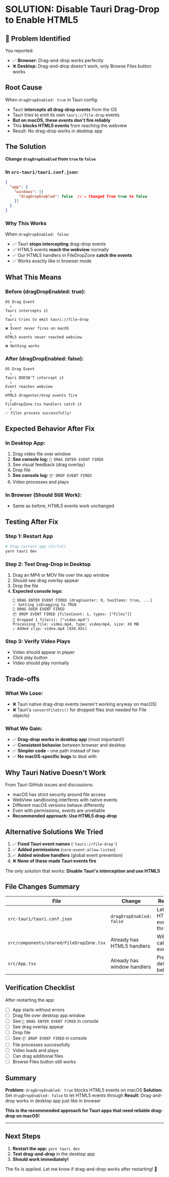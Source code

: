 # SOLUTION: Disable Tauri Drag-Drop to Enable HTML5

## 🎯 Problem Identified

You reported:
- ✅ **Browser:** Drag-and-drop works perfectly
- ❌ **Desktop:** Drag-and-drop doesn't work, only Browse Files button works

## Root Cause

When `dragDropEnabled: true` in Tauri config:
- Tauri **intercepts all drag-drop events** from the OS
- Tauri tries to emit its own `tauri://file-drop` events
- **But on macOS, these events don't fire reliably**
- This **blocks HTML5 events** from reaching the webview
- Result: No drag-drop works in desktop app

## The Solution

**Change `dragDropEnabled` from `true` to `false`**

### In `src-tauri/tauri.conf.json`:

```json
{
  "app": {
    "windows": [{
      "dragDropEnabled": false  // ← Changed from true to false
    }]
  }
}
```

### Why This Works

When `dragDropEnabled: false`:
- ✅ Tauri **stops intercepting** drag-drop events
- ✅ HTML5 events **reach the webview** normally
- ✅ Our HTML5 handlers in FileDropZone **catch the events**
- ✅ Works exactly like in browser mode

## What This Means

### Before (dragDropEnabled: true):
```
OS Drag Event
  ↓
Tauri intercepts it
  ↓
Tauri tries to emit tauri://file-drop
  ↓
❌ Event never fires on macOS
  ↓
HTML5 events never reached webview
  ↓
❌ Nothing works
```

### After (dragDropEnabled: false):
```
OS Drag Event
  ↓
Tauri DOESN'T intercept it
  ↓
Event reaches webview
  ↓
HTML5 dragenter/drop events fire
  ↓
FileDropZone.tsx handlers catch it
  ↓
✅ Files process successfully!
```

## Expected Behavior After Fix

### In Desktop App:
1. Drag video file over window
2. **See console log:** `🎯 DRAG ENTER EVENT FIRED`
3. See visual feedback (drag overlay)
4. Drop file
5. **See console log:** `📦 DROP EVENT FIRED`
6. Video processes and plays

### In Browser (Should Still Work):
- Same as before, HTML5 events work unchanged

## Testing After Fix

### Step 1: Restart App
```bash
# Stop current app (Ctrl+C)
yarn tauri dev
```

### Step 2: Test Drag-Drop in Desktop
1. Drag an MP4 or MOV file over the app window
2. Should see drag overlay appear
3. Drop the file
4. **Expected console logs:**
   ```
   🎯 DRAG ENTER EVENT FIRED {dragCounter: 0, hasItems: true, ...}
   ✅ Setting isDragging to TRUE
   🔄 DRAG OVER EVENT FIRED
   📦 DROP EVENT FIRED {filesCount: 1, types: ["Files"]}
   📁 Dropped 1 file(s): ["video.mp4"]
   Processing file: video.mp4, type: video/mp4, size: XX MB
   ✓ Added clip: video.mp4 (XXX.XXs)
   ```

### Step 3: Verify Video Plays
- Video should appear in player
- Click play button
- Video should play normally

## Trade-offs

### What We Lose:
- ❌ Tauri native drag-drop events (weren't working anyway on macOS)
- ❌ Tauri's `convertFileSrc()` for dropped files (not needed for File objects)

### What We Gain:
- ✅ **Drag-drop works in desktop app** (most important!)
- ✅ **Consistent behavior** between browser and desktop
- ✅ **Simpler code** - one path instead of two
- ✅ **No macOS-specific bugs** to deal with

## Why Tauri Native Doesn't Work

From Tauri GitHub issues and discussions:
- macOS has strict security around file access
- WebView sandboxing interferes with native events
- Different macOS versions behave differently
- Even with permissions, events are unreliable
- **Recommended approach: Use HTML5 drag-drop**

## Alternative Solutions We Tried

1. ✅ **Fixed Tauri event names** (`'tauri://file-drop'`)
2. ✅ **Added permissions** (`core:event:allow-listen`)
3. ✅ **Added window handlers** (global event prevention)
4. ❌ **None of these made Tauri events fire**

The only solution that works: **Disable Tauri's interception and use HTML5**

## File Changes Summary

| File | Change | Reason |
|------|--------|--------|
| `src-tauri/tauri.conf.json` | `dragDropEnabled: false` | Let HTML5 events through |
| `src/components/shared/FileDropZone.tsx` | Already has HTML5 handlers | Will now catch events |
| `src/App.tsx` | Already has window handlers | Prevents default behavior |

## Verification Checklist

After restarting the app:

- [ ] App starts without errors
- [ ] Drag file over desktop app window
- [ ] See `🎯 DRAG ENTER EVENT FIRED` in console
- [ ] See drag overlay appear
- [ ] Drop file
- [ ] See `📦 DROP EVENT FIRED` in console
- [ ] File processes successfully
- [ ] Video loads and plays
- [ ] Can drag additional files
- [ ] Browse Files button still works

## Summary

**Problem:** `dragDropEnabled: true` blocks HTML5 events on macOS
**Solution:** Set `dragDropEnabled: false` to let HTML5 events through
**Result:** Drag-and-drop works in desktop app just like in browser

**This is the recommended approach for Tauri apps that need reliable drag-drop on macOS!**

---

## Next Steps

1. **Restart the app:** `yarn tauri dev`
2. **Test drag-and-drop** in the desktop app
3. **Should work immediately!**

The fix is applied. Let me know if drag-and-drop works after restarting! 🎉
